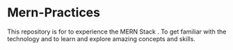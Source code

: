 # Mern-Practices
This repository is for to experience the MERN  Stack . To get familiar with the technology and to learn and explore amazing concepts and skills.
